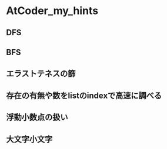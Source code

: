 # AtCoder_my_hints

## DFS


## BFS

## エラストテネスの篩

## 存在の有無や数をlistのindexで高速に調べる

## 浮動小数点の扱い

## 大文字小文字


## 